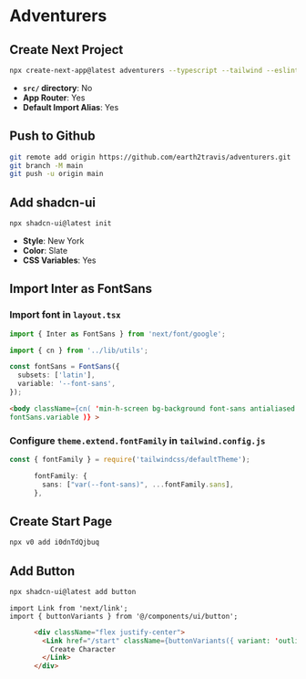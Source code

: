 # Adventurers

## Create Next Project

```bash
npx create-next-app@latest adventurers --typescript --tailwind --eslint
```

- **`src/` directory**: No
- **App Router**: Yes
- **Default Import Alias**: Yes

## Push to Github

```bash
git remote add origin https://github.com/earth2travis/adventurers.git
git branch -M main
git push -u origin main
```

## Add shadcn-ui

```bash
npx shadcn-ui@latest init
```

- **Style**: New York
- **Color**: Slate
- **CSS Variables**: Yes

## Import Inter as FontSans

### Import font in `layout.tsx`

```ts
import { Inter as FontSans } from 'next/font/google';
```

```ts
import { cn } from '../lib/utils';

const fontSans = FontSans({
  subsets: ['latin'],
  variable: '--font-sans',
});
```

```html
<body className={cn( 'min-h-screen bg-background font-sans antialiased',
fontSans.variable )} >
```

### Configure `theme.extend.fontFamily` in `tailwind.config.js`

```ts
const { fontFamily } = require('tailwindcss/defaultTheme');
```

```ts
      fontFamily: {
        sans: ["var(--font-sans)", ...fontFamily.sans],
      },
```

## Create Start Page

```bash
npx v0 add i0dnTdQjbuq
```

## Add Button

```bash
npx shadcn-ui@latest add button
```

```tsx page.tsx
import Link from 'next/link';
import { buttonVariants } from '@/components/ui/button';
```

```html
      <div className="flex justify-center">
        <Link href="/start" className={buttonVariants({ variant: 'outline' })}>
          Create Character
        </Link>
      </div>
```
